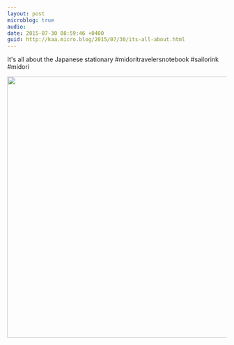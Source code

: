 ```yaml
---
layout: post
microblog: true
audio: 
date: 2015-07-30 08:59:46 +0400
guid: http://kaa.micro.blog/2015/07/30/its-all-about.html
---
```

It's all about the Japanese stationary #midoritravelersnotebook #sailorink #midori

<img src="http://www.kaa.bz/uploads/2018/acf39fb413.jpg" width="600" height="600" />

